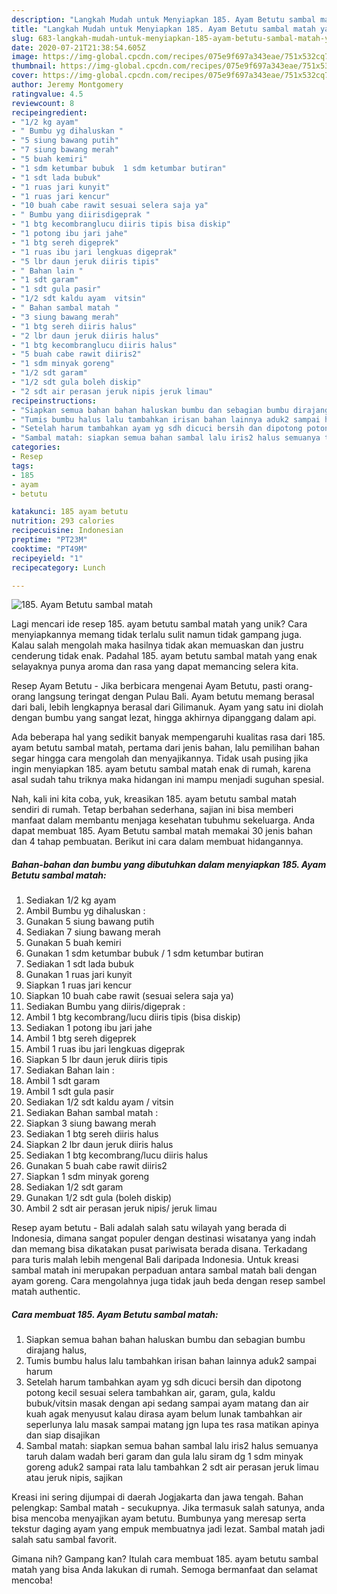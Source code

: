 ```yaml
---
description: "Langkah Mudah untuk Menyiapkan 185. Ayam Betutu sambal matah yang Lezat Sekali"
title: "Langkah Mudah untuk Menyiapkan 185. Ayam Betutu sambal matah yang Lezat Sekali"
slug: 683-langkah-mudah-untuk-menyiapkan-185-ayam-betutu-sambal-matah-yang-lezat-sekali
date: 2020-07-21T21:38:54.605Z
image: https://img-global.cpcdn.com/recipes/075e9f697a343eae/751x532cq70/185-ayam-betutu-sambal-matah-foto-resep-utama.jpg
thumbnail: https://img-global.cpcdn.com/recipes/075e9f697a343eae/751x532cq70/185-ayam-betutu-sambal-matah-foto-resep-utama.jpg
cover: https://img-global.cpcdn.com/recipes/075e9f697a343eae/751x532cq70/185-ayam-betutu-sambal-matah-foto-resep-utama.jpg
author: Jeremy Montgomery
ratingvalue: 4.5
reviewcount: 8
recipeingredient:
- "1/2 kg ayam"
- " Bumbu yg dihaluskan "
- "5 siung bawang putih"
- "7 siung bawang merah"
- "5 buah kemiri"
- "1 sdm ketumbar bubuk  1 sdm ketumbar butiran"
- "1 sdt lada bubuk"
- "1 ruas jari kunyit"
- "1 ruas jari kencur"
- "10 buah cabe rawit sesuai selera saja ya"
- " Bumbu yang diirisdigeprak "
- "1 btg kecombranglucu diiris tipis bisa diskip"
- "1 potong ibu jari jahe"
- "1 btg sereh digeprek"
- "1 ruas ibu jari lengkuas digeprak"
- "5 lbr daun jeruk diiris tipis"
- " Bahan lain "
- "1 sdt garam"
- "1 sdt gula pasir"
- "1/2 sdt kaldu ayam  vitsin"
- " Bahan sambal matah "
- "3 siung bawang merah"
- "1 btg sereh diiris halus"
- "2 lbr daun jeruk diiris halus"
- "1 btg kecombranglucu diiris halus"
- "5 buah cabe rawit diiris2"
- "1 sdm minyak goreng"
- "1/2 sdt garam"
- "1/2 sdt gula boleh diskip"
- "2 sdt air perasan jeruk nipis jeruk limau"
recipeinstructions:
- "Siapkan semua bahan bahan haluskan bumbu dan sebagian bumbu dirajang halus,"
- "Tumis bumbu halus lalu tambahkan irisan bahan lainnya aduk2 sampai harum"
- "Setelah harum tambahkan ayam yg sdh dicuci bersih dan dipotong potong kecil sesuai selera tambahkan air, garam, gula, kaldu bubuk/vitsin masak dengan api sedang sampai ayam matang dan air kuah agak menyusut kalau dirasa ayam belum lunak tambahkan air seperlunya lalu masak sampai matang jgn lupa tes rasa matikan apinya dan siap disajikan"
- "Sambal matah: siapkan semua bahan sambal lalu iris2 halus semuanya taruh dalam wadah beri garam dan gula lalu siram dg 1 sdm minyak goreng aduk2 sampai rata lalu tambahkan 2 sdt air perasan jeruk limau atau jeruk nipis, sajikan"
categories:
- Resep
tags:
- 185
- ayam
- betutu

katakunci: 185 ayam betutu 
nutrition: 293 calories
recipecuisine: Indonesian
preptime: "PT23M"
cooktime: "PT49M"
recipeyield: "1"
recipecategory: Lunch

---
```



![185. Ayam Betutu sambal matah](https://img-global.cpcdn.com/recipes/075e9f697a343eae/751x532cq70/185-ayam-betutu-sambal-matah-foto-resep-utama.jpg)

Lagi mencari ide resep 185. ayam betutu sambal matah yang unik? Cara menyiapkannya memang tidak terlalu sulit namun tidak gampang juga. Kalau salah mengolah maka hasilnya tidak akan memuaskan dan justru cenderung tidak enak. Padahal 185. ayam betutu sambal matah yang enak selayaknya punya aroma dan rasa yang dapat memancing selera kita.

Resep Ayam Betutu - Jika berbicara mengenai Ayam Betutu, pasti orang-orang langsung teringat dengan Pulau Bali. Ayam betutu memang berasal dari bali, lebih lengkapnya berasal dari Gilimanuk. Ayam yang satu ini diolah dengan bumbu yang sangat lezat, hingga akhirnya dipanggang dalam api.

Ada beberapa hal yang sedikit banyak mempengaruhi kualitas rasa dari 185. ayam betutu sambal matah, pertama dari jenis bahan, lalu pemilihan bahan segar hingga cara mengolah dan menyajikannya. Tidak usah pusing jika ingin menyiapkan 185. ayam betutu sambal matah enak di rumah, karena asal sudah tahu triknya maka hidangan ini mampu menjadi suguhan spesial.


Nah, kali ini kita coba, yuk, kreasikan 185. ayam betutu sambal matah sendiri di rumah. Tetap berbahan sederhana, sajian ini bisa memberi manfaat dalam membantu menjaga kesehatan tubuhmu sekeluarga. Anda dapat membuat 185. Ayam Betutu sambal matah memakai 30 jenis bahan dan 4 tahap pembuatan. Berikut ini cara dalam membuat hidangannya.

<!--inarticleads1-->

##### Bahan-bahan dan bumbu yang dibutuhkan dalam menyiapkan 185. Ayam Betutu sambal matah:

1. Sediakan 1/2 kg ayam
1. Ambil  Bumbu yg dihaluskan :
1. Gunakan 5 siung bawang putih
1. Sediakan 7 siung bawang merah
1. Gunakan 5 buah kemiri
1. Gunakan 1 sdm ketumbar bubuk / 1 sdm ketumbar butiran
1. Sediakan 1 sdt lada bubuk
1. Gunakan 1 ruas jari kunyit
1. Siapkan 1 ruas jari kencur
1. Siapkan 10 buah cabe rawit (sesuai selera saja ya)
1. Sediakan  Bumbu yang diiris/digeprak :
1. Ambil 1 btg kecombrang/lucu diiris tipis (bisa diskip)
1. Sediakan 1 potong ibu jari jahe
1. Ambil 1 btg sereh digeprek
1. Ambil 1 ruas ibu jari lengkuas digeprak
1. Siapkan 5 lbr daun jeruk diiris tipis
1. Sediakan  Bahan lain :
1. Ambil 1 sdt garam
1. Ambil 1 sdt gula pasir
1. Sediakan 1/2 sdt kaldu ayam / vitsin
1. Sediakan  Bahan sambal matah :
1. Siapkan 3 siung bawang merah
1. Sediakan 1 btg sereh diiris halus
1. Siapkan 2 lbr daun jeruk diiris halus
1. Sediakan 1 btg kecombrang/lucu diiris halus
1. Gunakan 5 buah cabe rawit diiris2
1. Siapkan 1 sdm minyak goreng
1. Sediakan 1/2 sdt garam
1. Gunakan 1/2 sdt gula (boleh diskip)
1. Ambil 2 sdt air perasan jeruk nipis/ jeruk limau


Resep ayam betutu - Bali adalah salah satu wilayah yang berada di Indonesia, dimana sangat populer dengan destinasi wisatanya yang indah dan memang bisa dikatakan pusat pariwisata berada disana. Terkadang para turis malah lebih mengenal Bali daripada Indonesia. Untuk kreasi sambal matah ini merupakan perpaduan antara sambal matah bali dengan ayam goreng. Cara mengolahnya juga tidak jauh beda dengan resep sambel matah authentic. 

<!--inarticleads2-->

##### Cara membuat 185. Ayam Betutu sambal matah:

1. Siapkan semua bahan bahan haluskan bumbu dan sebagian bumbu dirajang halus,
1. Tumis bumbu halus lalu tambahkan irisan bahan lainnya aduk2 sampai harum
1. Setelah harum tambahkan ayam yg sdh dicuci bersih dan dipotong potong kecil sesuai selera tambahkan air, garam, gula, kaldu bubuk/vitsin masak dengan api sedang sampai ayam matang dan air kuah agak menyusut kalau dirasa ayam belum lunak tambahkan air seperlunya lalu masak sampai matang jgn lupa tes rasa matikan apinya dan siap disajikan
1. Sambal matah: siapkan semua bahan sambal lalu iris2 halus semuanya taruh dalam wadah beri garam dan gula lalu siram dg 1 sdm minyak goreng aduk2 sampai rata lalu tambahkan 2 sdt air perasan jeruk limau atau jeruk nipis, sajikan


Kreasi ini sering dijumpai di daerah Jogjakarta dan jawa tengah. Bahan pelengkap: Sambal matah - secukupnya. Jika termasuk salah satunya, anda bisa mencoba menyajikan ayam betutu. Bumbunya yang meresap serta tekstur daging ayam yang empuk membuatnya jadi lezat. Sambal matah jadi salah satu sambal favorit. 

Gimana nih? Gampang kan? Itulah cara membuat 185. ayam betutu sambal matah yang bisa Anda lakukan di rumah. Semoga bermanfaat dan selamat mencoba!
